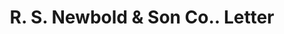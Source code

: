 ---
doi: 10.7916/D8X93PD9
date_other: '1890'
date_other_textual: 1890-1899
form: correspondence
genre:
- Letters (correspondence)
name:
- R. S. Newbold & Son Co.
object_in_context_url: https://biggert.cul.columbia.edu/items/view/ave_biggert_01381
subject_hierarchical_geographic:
- Norristown, Pennsylvania, United States
subject_name:
- R. S. Newbold & Son Co.
title: R. S. Newbold & Son Co.. Letter
sort_title: R. S. Newbold & Son Co.. Letter
call_number: ave_biggert_01381
coordinates:
- 40.12,-75.34166666666667
pid: ave_biggert_01381
identifiers: ave_biggert_01381
thumbnail: https://derivativo-1.library.columbia.edu/iiif/2/ldpd:344531/full/!256,256/0/native.jpg
permalink: "/biggert/ave_biggert_01381/"
layout: iiif-image-page
---